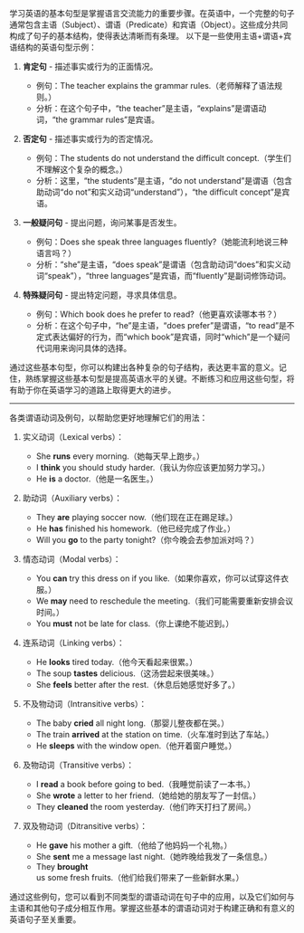学习英语的基本句型是掌握语言交流能力的重要步骤。在英语中，一个完整的句子通常包含主语（Subject）、谓语（Predicate）和宾语（Object）。这些成分共同构成了句子的基本结构，使得表达清晰而有条理。
以下是一些使用主语+谓语+宾语结构的英语句型示例：

1. **肯定句** - 描述事实或行为的正面情况。
   - 例句：The teacher explains the grammar rules.（老师解释了语法规则。）
   - 分析：在这个句子中，“the teacher”是主语，“explains”是谓语动词，“the grammar rules”是宾语。

2. **否定句** - 描述事实或行为的否定情况。
   - 例句：The students do not understand the difficult concept.（学生们不理解这个复杂的概念。）
   - 分析：这里，“the students”是主语，“do not understand”是谓语（包含助动词“do not”和实义动词“understand”），“the difficult concept”是宾语。

3. **一般疑问句** - 提出问题，询问某事是否发生。
   - 例句：Does she speak three languages fluently?（她能流利地说三种语言吗？）
   - 分析：“she”是主语，“does speak”是谓语（包含助动词“does”和实义动词“speak”），“three languages”是宾语，而“fluently”是副词修饰动词。

4. **特殊疑问句** - 提出特定问题，寻求具体信息。
   - 例句：Which book does he prefer to read?（他更喜欢读哪本书？）
   - 分析：在这个句子中，“he”是主语，“does prefer”是谓语，“to read”是不定式表达偏好的行为，而“which book”是宾语，同时“which”是一个疑问代词用来询问具体的选择。

通过这些基本句型，你可以构建出各种复杂的句子结构，表达更丰富的意义。记住，熟练掌握这些基本句型是提高英语水平的关键。不断练习和应用这些句型，将有助于你在英语学习的道路上取得更大的进步。

***

各类谓语动词及例句，以帮助您更好地理解它们的用法：

1. 实义动词（Lexical verbs）：
   - She **runs** every morning.（她每天早上跑步。）
   - I **think** you should study harder.（我认为你应该更加努力学习。）
   - He **is** a doctor.（他是一名医生。）

2. 助动词（Auxiliary verbs）：
   - They **are** playing soccer now.（他们现在正在踢足球。）
   - He **has** finished his homework.（他已经完成了作业。）
   - Will you **go** to the party tonight?（你今晚会去参加派对吗？）

3. 情态动词（Modal verbs）：
   - You **can** try this dress on if you like.（如果你喜欢，你可以试穿这件衣服。）
   - We **may** need to reschedule the meeting.（我们可能需要重新安排会议时间。）
   - You **must** not be late for class.（你上课绝不能迟到。）

4. 连系动词（Linking verbs）：
   - He **looks** tired today.（他今天看起来很累。）
   - The soup **tastes** delicious.（这汤尝起来很美味。）
   - She **feels** better after the rest.（休息后她感觉好多了。）

5. 不及物动词（Intransitive verbs）：
   - The baby **cried** all night long.（那婴儿整夜都在哭。）
   - The train **arrived** at the station on time.（火车准时到达了车站。）
   - He **sleeps** with the window open.（他开着窗户睡觉。）

6. 及物动词（Transitive verbs）：
   - I **read** a book before going to bed.（我睡觉前读了一本书。）
   - She **wrote** a letter to her friend.（她给她的朋友写了一封信。）
   - They **cleaned** the room yesterday.（他们昨天打扫了房间。）

7. 双及物动词（Ditransitive verbs）：
   - He **gave** his mother a gift.（他给了他妈妈一个礼物。）
   - She **sent** me a message last night.（她昨晚给我发了一条信息。）
   - They **brought** us some fresh fruits.（他们给我们带来了一些新鲜水果。）

通过这些例句，您可以看到不同类型的谓语动词在句子中的应用，以及它们如何与主语和其他句子成分相互作用。掌握这些基本的谓语动词对于构建正确和有意义的英语句子至关重要。